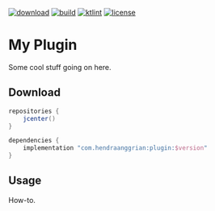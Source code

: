 [![download](https://api.bintray.com/packages/hendraanggrian/maven/plugin/images/download.svg)](https://bintray.com/hendraanggrian/maven/plugin/_latestVersion)
[![build](https://travis-ci.com/hendraanggrian/plugin.svg)](https://travis-ci.com/hendraanggrian/plugin)
[![ktlint](https://img.shields.io/badge/code%20style-%E2%9D%A4-FF4081.svg)](https://ktlint.github.io/)
[![license](https://img.shields.io/github/license/hendraanggrian/plugin)](http://www.apache.org/licenses/LICENSE-2.0)

My Plugin
=========
Some cool stuff going on here.

Download
--------
```gradle
repositories {
    jcenter()
}

dependencies {
    implementation "com.hendraanggrian:plugin:$version"
}
```

Usage
-----
How-to.